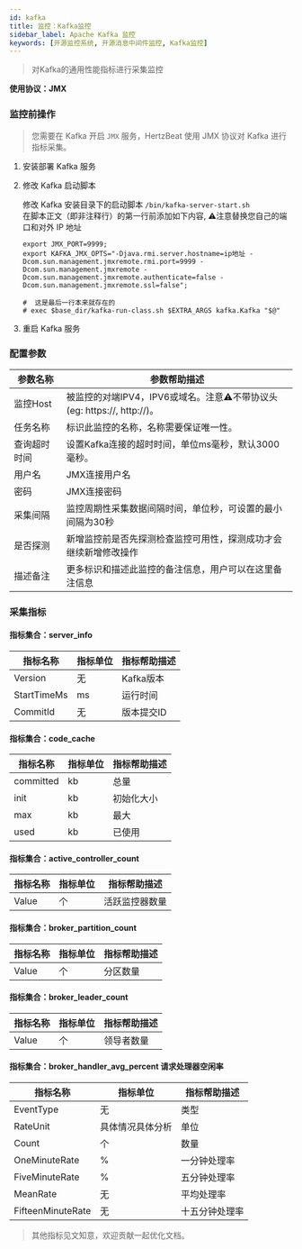 ```yaml
---
id: kafka  
title: 监控：Kafka监控      
sidebar_label: Apache Kafka 监控
keywords: [开源监控系统, 开源消息中间件监控, Kafka监控]
---
```


> 对Kafka的通用性能指标进行采集监控

**使用协议：JMX**

### 监控前操作

> 您需要在 Kafka 开启 `JMX` 服务，HertzBeat 使用 JMX 协议对 Kafka 进行指标采集。

1. 安装部署 Kafka 服务

2. 修改 Kafka 启动脚本

    修改 Kafka 安装目录下的启动脚本 `/bin/kafka-server-start.sh`  
    在脚本正文（即非注释行）的第一行前添加如下内容, ⚠️注意替换您自己的端口和对外 IP 地址

    ```shell
    export JMX_PORT=9999;
    export KAFKA_JMX_OPTS="-Djava.rmi.server.hostname=ip地址 -Dcom.sun.management.jmxremote.rmi.port=9999 -Dcom.sun.management.jmxremote -Dcom.sun.management.jmxremote.authenticate=false -Dcom.sun.management.jmxremote.ssl=false";
    
    #  这是最后一行本来就存在的
    # exec $base_dir/kafka-run-class.sh $EXTRA_ARGS kafka.Kafka "$@"
    ```

3. 重启 Kafka 服务

### 配置参数

|  参数名称  |                        参数帮助描述                        |
|--------|------------------------------------------------------|
| 监控Host | 被监控的对端IPV4，IPV6或域名。注意⚠️不带协议头(eg: https://, http://)。 |
| 任务名称   | 标识此监控的名称，名称需要保证唯一性。                                  |
| 查询超时时间 | 设置Kafka连接的超时时间，单位ms毫秒，默认3000毫秒。                      |
| 用户名    | JMX连接用户名                                             |
| 密码     | JMX连接密码                                              |
| 采集间隔   | 监控周期性采集数据间隔时间，单位秒，可设置的最小间隔为30秒                       |
| 是否探测   | 新增监控前是否先探测检查监控可用性，探测成功才会继续新增修改操作                     |
| 描述备注   | 更多标识和描述此监控的备注信息，用户可以在这里备注信息                          |

### 采集指标

#### 指标集合：server_info

|    指标名称     | 指标单位 | 指标帮助描述  |
|-------------|------|---------|
| Version     | 无    | Kafka版本 |
| StartTimeMs | ms   | 运行时间    |
| CommitId    | 无    | 版本提交ID  |

#### 指标集合：code_cache

|   指标名称    | 指标单位 | 指标帮助描述 |
|-----------|------|--------|
| committed | kb   | 总量     |
| init      | kb   | 初始化大小  |
| max       | kb   | 最大     |
| used      | kb   | 已使用    |

#### 指标集合：active_controller_count

| 指标名称  | 指标单位 | 指标帮助描述  |
|-------|------|---------|
| Value | 个    | 活跃监控器数量 |

#### 指标集合：broker_partition_count

| 指标名称  | 指标单位 | 指标帮助描述 |
|-------|------|--------|
| Value | 个    | 分区数量   |

#### 指标集合：broker_leader_count

| 指标名称  | 指标单位 | 指标帮助描述 |
|-------|------|--------|
| Value | 个    | 领导者数量  |

#### 指标集合：broker_handler_avg_percent 请求处理器空闲率

|       指标名称        |   指标单位   | 指标帮助描述  |
|-------------------|----------|---------|
| EventType         | 无        | 类型      |
| RateUnit          | 具体情况具体分析 | 单位      |
| Count             | 个        | 数量      |
| OneMinuteRate     | %        | 一分钟处理率  |
| FiveMinuteRate    | %        | 五分钟处理率  |
| MeanRate          | 无        | 平均处理率   |
| FifteenMinuteRate | 无        | 十五分钟处理率 |

> 其他指标见文知意，欢迎贡献一起优化文档。
